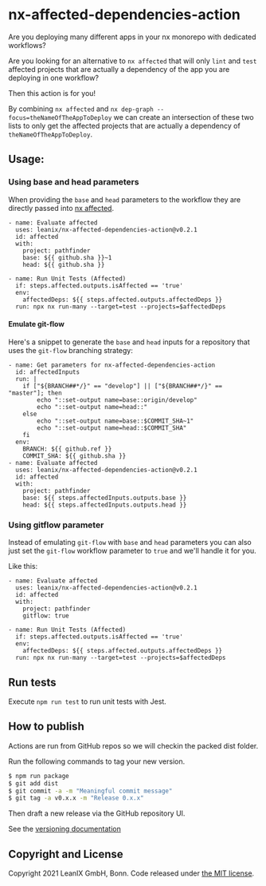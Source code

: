 # nx-affected-dependencies-action

Are you deploying many different apps in your nx monorepo with dedicated workflows?

Are you looking for an alternative to `nx affected` that will only `lint` and `test` affected projects that are actually a dependency of the app you are deploying in one workflow?

Then this action is for you!

By combining `nx affected` and `nx dep-graph --focus=theNameOfTheAppToDeploy` we can create an intersection of these two lists to only get the affected projects that are actually a dependency of `theNameOfTheAppToDeploy`.

## Usage:

### Using base and head parameters

When providing the `base` and `head` parameters to the workflow they are directly passed into [nx affected](https://nx.dev/l/r/cli/affected).

```
- name: Evaluate affected
  uses: leanix/nx-affected-dependencies-action@v0.2.1
  id: affected
  with:
    project: pathfinder
    base: ${{ github.sha }}~1
    head: ${{ github.sha }}

- name: Run Unit Tests (Affected)
  if: steps.affected.outputs.isAffected == 'true'
  env:
    affectedDeps: ${{ steps.affected.outputs.affectedDeps }}
  run: npx nx run-many --target=test --projects=$affectedDeps
```

#### Emulate git-flow

Here's a snippet to generate the `base` and `head` inputs for a repository that uses the `git-flow` branching strategy:
```
- name: Get parameters for nx-affected-dependencies-action
  id: affectedInputs
  run: |
    if ["${BRANCH##*/}" == "develop"] || ["${BRANCH##*/}" == "master"]; then
        echo "::set-output name=base::origin/develop"
        echo "::set-output name=head::"
    else
        echo "::set-output name=base::$COMMIT_SHA~1"
        echo "::set-output name=head::$COMMIT_SHA"
    fi
  env:
    BRANCH: ${{ github.ref }}
    COMMIT_SHA: ${{ github.sha }}
- name: Evaluate affected
  uses: leanix/nx-affected-dependencies-action@v0.2.1
  id: affected
  with:
    project: pathfinder
    base: ${{ steps.affectedInputs.outputs.base }}
    head: ${{ steps.affectedInputs.outputs.head }}
```

### Using gitflow parameter

Instead of emulating `git-flow` with `base` and `head` parameters you can also just set the `git-flow` workflow parameter to `true` and we'll handle it for you.

Like this:
```
- name: Evaluate affected
  uses: leanix/nx-affected-dependencies-action@v0.2.1
  id: affected
  with:
    project: pathfinder
    gitflow: true

- name: Run Unit Tests (Affected)
  if: steps.affected.outputs.isAffected == 'true'
  env:
    affectedDeps: ${{ steps.affected.outputs.affectedDeps }}
  run: npx nx run-many --target=test --projects=$affectedDeps
```

## Run tests

Execute `npm run test` to run unit tests with Jest.

## How to publish

Actions are run from GitHub repos so we will checkin the packed dist folder. 

Run the following commands to tag your new version.
```bash
$ npm run package
$ git add dist
$ git commit -a -m "Meaningful commit message"
$ git tag -a v0.x.x -m "Release 0.x.x"
```

Then draft a new release via the GitHub repository UI.

See the [versioning documentation](https://github.com/actions/toolkit/blob/master/docs/action-versioning.md)

## Copyright and License

Copyright 2021 LeanIX GmbH, Bonn. Code released under [the MIT license](LICENSE).
